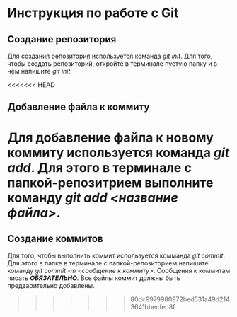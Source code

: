 # Инструкция по работе с Git

## Создание репозитория
Для создания репозитория используется команда *git init*. Для того, чтобы создать репозиторий, откройте в терминале пустую папку и в нём напишите *git init*.

<<<<<<< HEAD
## Добавление файла к коммиту
Для добавление файла к новому коммиту используется команда *git add*. Для этого в терминале с папкой-репозитрием выполните команду *git add <название файла>*.
=======










## Создание коммитов
Для того, чтобы выполнить коммит используется комманда *git commit*. Для этого в папке в терминале с папкой-репозиторием напишите команду *git commit -m <сообщение к коммиту>*. Сообщения к коммитам писать ***ОБЯЗАТЕЛЬНО***. Все файлы коммит должны быть предварительно добавлены.
>>>>>>> 80dc9979980972bed531a49d2143641bbecfed8f
